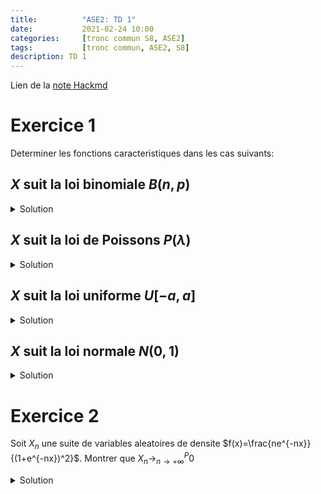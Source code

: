 ```yaml
---
title:          "ASE2: TD 1"
date:           2021-02-24 10:00
categories:     [tronc commun S8, ASE2]
tags:           [tronc commun, ASE2, S8]
description: TD 1
---
```

Lien de la [note Hackmd](https://hackmd.io/@lemasymasa/BkBV8jmMO)

# Exercice 1
Determiner les fonctions caracteristiques dans les cas suivants:
## $X$ suit la loi binomiale $B(n,p)$
<details markdown="1">
<summary>Solution</summary>
$X$ suit la loi $B(n,p)$.
$X$ est une somme independante de variables de Bernoulli $B(p)$.

$$
X = \sum^n_{j=1}X_j
$$

ou $X_j\to B(p) \forall j = 1,..., n$

D'apres le cours, on a calcule la fonction caracteristique de Bernouilli $\phi_{x_j}(t) = q + pe^{it}$ avec $q = 1-p$ or les $X_i$ sont independantes

$$
\phi_{\sum_{j=1}^{k}X_j} = \Pi^k_{j=1}\phi_{X_j}(t) = (q+pe^{it})^n
$$

Remarque: Comme 2e methode on peut calculer directement $\phi_X(t)$, $X\to B(n,p)$

$$
\begin{aligned}
\phi_X(t) &= \sum^n_{k=0}e^{itk}P(X=k)\\
&= \sum^n_{k=0}e^{itk}\binom{n}{k}p^k(1-p)^{n-k} \\
&= \sum^n_{k=0}\binom{n}{k}(pe^{it})^k(1-p)^{n-k}\\
&= (1-p+pe^{it})^n \text{ (Netwon)}\\
&= (q+pe^{it})^n
\end{aligned}
$$

</details>

## $X$ suit la loi de Poissons $P(\lambda)$
<details markdown="1">
<summary>Solution</summary>
$X\to P(\lambda)$ Poisson de parametre $\lambda$.

$$
\begin{aligned}
P(X=k) &= e^{-\lambda}\frac{\lambda^k}{k!} \forall k\in\mathbb N\\
\phi_X(t) &= \sum_{k=0}^{+\infty}e^{itk}P(X=k) = \sum_{k=0}^{+\infty}e^{itk}e^{-\lambda}\frac{\lambda^k}{k!}\\
&=e^{-\lambda}\sum_{k=0}^{+\infty}\frac{(\lambda e^{it})^{k}}{k!}\\
\end{aligned}
$$

Rappel: $\sum_0^{+\infty}\frac{x^k}{k!} = e^x$

Donc:

$$
\begin{aligned}
phi_X(t) &= e^{-\lambda}\exp(\lambda e^{it})\\
&= \exp(-\lambda+\lambda e^{it})
\end{aligned}
$$

</details>

## $X$ suit la loi uniforme $U[-a,a]$
<details markdown="1">
<summary>Solution</summary>
$X\to U_{[-a, a]}$ (Loi uniforme sur $[-a, a]$)
Sa densite est:
$$
f(x)=
\begin{cases}
    \frac{1}{2a} &\forall x\in [-a, a]\\
    0 &\text{sinon}
\end{cases}
$$

Donc:

$$
\begin{aligned}
\phi_X(t) &= \int_{\mathbb R}e^{itx}f(x)dx = \frac{1}{2a}\int_{-a}^ae^{itx}dx\\
&= \frac{1}{2a}\biggr[\frac{e^{itx}}{it}\biggr]^a_{-a} = \frac{1}{2a}\biggr(\frac{e^{ita} - e^{-ita}}{it}\biggr)\\
&\Rightarrow \phi_X(t) = \frac{2i\sin(at)}{2ait} = \frac{sin(at)}{at}
\end{aligned}
$$

</details>

## $X$ suit la loi normale $N(0,1)$
<details markdown="1">
<summary>Solution</summary>
$X\to N(0,1)$ (Loi normale centree reduite)
En utilisant la formule de Mac-Laurin:

$$
\phi_X(t) = \sum_{k=0}^{+\infty}\frac{t^k}{k!}i^kE(X^k)
$$

or $X\to N(0,1)$

$E(X^k) = 0$ si $k$ impair et $E(X^{2k}) = \frac{(2k)!}{2^kk!}$

Donc:

$$
\begin{aligned}
\phi_X(t) &= \sum_{k=0}^{+\infty}\frac{(-\frac{t^2}{2})^k}{k!} \\
&= e^{-\frac{t^2}{2}}
\end{aligned}
$$

</details>

# Exercice 2
Soit $X_n$ une suite de variables aleatoires de densite $f(x)=\frac{ne^{-nx}}{(1+e^{-nx})^2}$.
Montrer que $X_n\to^P_{n\to+\infty}0$

<details markdown="1">
<summary>Solution</summary>
$X_n$ suite de VA

$f_n(x) = \frac{ne^{-nx}}{(1+e^{-nx})^2}$

On veut montrer que $X_n\to^P_{n\to+\infty}0$

$$
\begin{aligned}
P(\vert X_n\vert\gt\varepsilon) &= 1 - P(\vert X_n\vert\le\varepsilon)\\
&= 1 - P(-\varepsilon\le X_n\le\varepsilon)\\
&= 1 - \int_{-\varepsilon}^{\varepsilon}f_n(x)dx\\
&= 1-\int_{-\varepsilon}^{\varepsilon}\frac{ne^{-nx}}{(1+e^{-nx})^2}dx\\
&= 1 - \biggr[\frac{1}{1+e^{-nx}}\biggr]_{-\varepsilon}^{\varepsilon} = 1-\frac{1}{1+e^{-n\varepsilon}}+\frac{1}{1+e^{n\varepsilon}}\\
\lim_{n\to+\infty}P(\vert X_n\vert\gt\varepsilon) &= 1- 1 + 0 =0\\
\end{aligned}\\
$$

Donc $X_n\to^{P}_{n\to+\infty}0$
</details>
